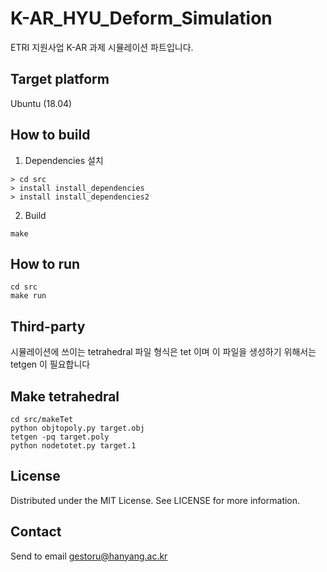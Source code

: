 # K-AR_HYU_Deform_Simulation
ETRI 지원사업 K-AR 과제 시뮬레이션 파트입니다.

## Target platform
Ubuntu (18.04)

## How to build
1. Dependencies 설치
```
> cd src
> install install_dependencies
> install install_dependencies2
```
2. Build
```
make
```
## How to run
```
cd src
make run
```

## Third-party 
시뮬레이션에 쓰이는 tetrahedral 파일 형식은 tet 이며 이 파일을 생성하기 위해서는 tetgen 이 필요합니다

## Make tetrahedral
```
cd src/makeTet
python objtopoly.py target.obj
tetgen -pq target.poly
python nodetotet.py target.1
```
## License
Distributed under the MIT License. See LICENSE for more information.

## Contact
Send to email 
gestoru@hanyang.ac.kr
